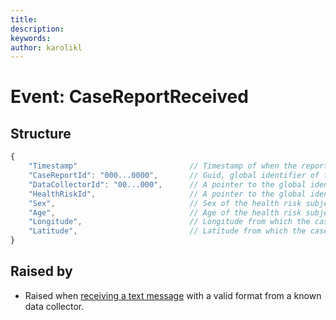 ```yaml
---
title: 
description: 
keywords: 
author: karolikl
---
```

# Event: CaseReportReceived

## Structure
```javascript
{
    "Timestamp"                         // Timestamp of when the report was received
    "CaseReportId": "000...0000",       // Guid, global identifier of the case report
    "DataCollectorId": "00...000",      // A pointer to the global identifier of the data collector who submitted the report
    "HealthRiskId",                     // A pointer to the global identifier of the health risk reported
    "Sex",                              // Sex of the health risk subject. 1 = Male, 2 = Female
    "Age",                              // Age of the health risk subject.
    "Longitude",                        // Longitude from which the case report was sent
    "Latitude",                         // Latitude from which the case report was sent
}
```

## Raised by
* Raised when [receiving a text message](../Processes/ReceivingTextMessage.md) with a valid format from a known data collector.
